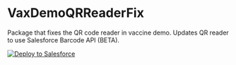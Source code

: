 # VaxDemoQRReaderFix

Package that fixes the QR code reader in vaccine demo. Updates QR reader to use Salesforce Barcode API (BETA).

<a href="https://githubsfdeploy.herokuapp.com">
  <img alt="Deploy to Salesforce"
       src="https://raw.githubusercontent.com/afawcett/githubsfdeploy/master/deploy.png">
</a>
